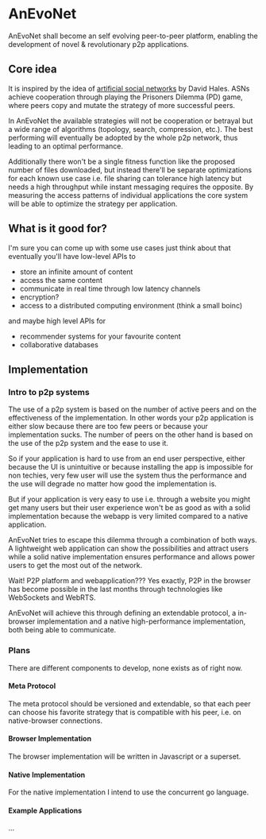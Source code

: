 
# AnEvoNet
AnEvoNet shall become an self evolving peer-to-peer platform, enabling the development of novel & revolutionary p2p applications.

## Core idea
It is inspired by the idea of [artificial social networks][1] by David Hales. ASNs achieve cooperation through playing the Prisoners Dilemma (PD) game, where peers copy and mutate the strategy of more successful peers.

In AnEvoNet the available strategies will not be cooperation or betrayal but a wide range of algorithms (topology, search, compression, etc.). The best performing will eventually be adopted by the whole p2p network, thus leading to an optimal performance. 

Additionally there won't be a single fitness function like the proposed number of files downloaded, but instead there'll be separate optimizations for each known use case i.e. file sharing can tolerance high latency but needs a high throughput while instant messaging requires the opposite.
By measuring the access patterns of individual applications the core system will be able to optimize the strategy per application.

## What is it good for?
I'm sure you can come up with some use cases just think about that eventually you'll have low-level APIs to

- store an infinite amount of content
- access the same content
- communicate in real time through low latency channels
- encryption?
- access to a distributed computing environment (think a small boinc)

and maybe high level APIs for

- recommender systems for your favourite content
- collaborative databases

## Implementation

### Intro to p2p systems
The use of a p2p system is based on the number of active peers and on the effectiveness of the implementation. In other words your p2p application is either slow because there are too few peers or because your implementation sucks. The number of peers on the other hand is based on the use of the p2p system and the ease to use it. 

So if your application is hard to use from an end user perspective, either because the UI is unintuitive or because installing the app is impossible for non techies, very few user will use the system thus the performance and the use will degrade no matter how good the implementation is.

But if your application is very easy to use i.e. through a website you might get many users but their user experience won't be as good as with a solid implementation because the webapp is very limited compared to a native application.

AnEvoNet tries to escape this dilemma through a combination of both ways. A lightweight web application can show the possibilities and attract users while a solid native implementation ensures performance and allows power users to get the most out of the network.

Wait! P2P platform and webapplication??? Yes exactly, P2P in the browser has become possible in the last months through technologies like WebSockets and WebRTS.

AnEvoNet will achieve this through defining an extendable protocol, a in-browser implementation and a native high-performance implementation, both being able to communicate.

### Plans
There are different components to develop, none exists as of right now.

#### Meta Protocol
The meta protocol should be versioned and extendable, so that each peer can choose his favorite strategy that is compatible with his peer, i.e. on native-browser connections.

#### Browser Implementation
The browser implementation will be written in Javascript or a superset. 
#### Native Implementation
For the native implementation I intend to use the concurrent go language.

#### Example Applications
...



[1]: http://arxiv.org/abs/cs/0509037


